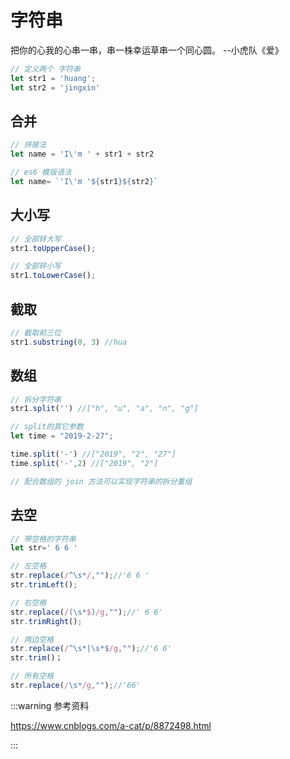 # 字符串

把你的心我的心串一串，串一株幸运草串一个同心圆。    --小虎队《爱》

```js
// 定义两个 字符串
let str1 = 'huang';
let str2 = 'jingxin'
```

## 合并

```js
// 拼接法
let name = 'I\'m ' + str1 + str2

// es6 模版语法
let name= `'I\'m '${str1}${str2}`
```

## 大小写

```js
// 全部转大写
str1.toUpperCase();

// 全部转小写
str1.toLowerCase();
```

## 截取

```js
// 截取前三位
str1.substring(0, 3) //hua
```

## 数组

```js
// 拆分字符串
str1.split('') //["h", "u", "a", "n", "g"]

// split的其它参数
let time = "2019-2-27";

time.split('-') //["2019", "2", "27"]
time.split('-',2) //["2019", "2"]

// 配合数组的 join 方法可以实现字符串的拆分重组
```

## 去空

```js
// 带空格的字符串
let str=' 6 6 '

// 左空格
str.replace(/^\s*/,"");//'6 6 '
str.trimLeft();

// 右空格
str.replace(/(\s*$)/g,"");//' 6 6'
str.trimRight();

// 两边空格
str.replace(/^\s*|\s*$/g,"");//'6 6'
str.trim()；

// 所有空格
str.replace(/\s*/g,"");//'66'
```



:::warning 参考资料

https://www.cnblogs.com/a-cat/p/8872498.html

:::







